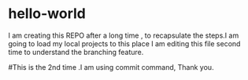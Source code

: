 # hello-world
I am creating this REPO after a long time , to recapsulate the steps.I am going to load my local projects to this place
I am editing this file second time to understand the branching feature.



#This is the 2nd time .I am using commit command,
Thank you.

